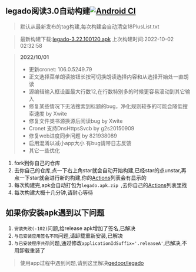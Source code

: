 ## legado阅读3.0自动构建[![Android CI](https://github.com/10bits/gedoor-Build/workflows/Android%20CI/badge.svg)](https://github.com/10bits/gedoor-Build/actions)

> 默认从最新发布的tag构建,每次构建会自动清空18PlusList.txt

> 最新构建下载:[legado-3.22.100120.apk](https://github.com/rainard/gedoor-Build/releases/download/legado-3.22.100120/legado-3.22.100120.apk) 上次构建时间:2022-10-02 02:32:58
<!--start-->
> **2022/10/01**
> 
> * 更新cronet: 106.0.5249.79
> * 正文选择菜单朗读按钮长按可切换朗读选择内容和从选择开始处一直朗读
> * 源编辑输入框设置最大行数12,在行数特别多的时候更容易滚动到其它输入
> * 修复某些情况下无法搜索到标题的bug，净化规则较多的可能会降低搜索速度 by Xwite
> * 修复文件类书源换源后阅读bug by Xwite
> * Cronet 支持DnsHttpsSvcb by g2s20150909
> * 修复web进度同步问题 by 821938089
> * 启用混淆以减小app大小 有bug请带日志反馈
> * 其它一些优化
> 
<!--end-->
  
1. fork到你自己的仓库
2. 去你自己的仓库,点一下右上角star就会自动开始构建,已经star的点unstar,再点一下star就会进行新的构建,你的[Actions](https://github.com/10bits/gedoor-Build/actions)列表会有显示的
3. 每次构建完,apk会自动打包为`legado.apk.zip
`,去你自己的[Actions](https://github.com/10bits/gedoor-Build/actions)列表里找
4. 每次构建大概十几分钟,请耐心等待

## 如果你安装apk遇到以下问题

1. `安装失败(-102)`问题,给release apk增加了签名,已解决
2. `与已安装应用签名不同`问题,请卸载重新安装,已解决
3. `与已安装程序共存`问题,通过修改`applicationIdSuffix='.releaseA'`,已解决,不用卸载重装了
> 使用app过程中遇到问题,请到这里解决[gedoor/legado](https://github.com/gedoor/legado/issues)

